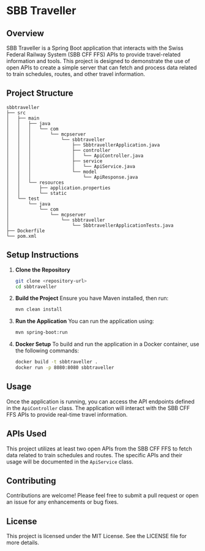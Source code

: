 # SBB Traveller

## Overview
SBB Traveller is a Spring Boot application that interacts with the Swiss Federal Railway System (SBB CFF FFS) APIs to provide travel-related information and tools. This project is designed to demonstrate the use of open APIs to create a simple server that can fetch and process data related to train schedules, routes, and other travel information.

## Project Structure
```
sbbtraveller
├── src
│   ├── main
│   │   ├── java
│   │   │   └── com
│   │   │       └── mcpserver
│   │   │           └── sbbtraveller
│   │   │               ├── SbbtravellerApplication.java
│   │   │               ├── controller
│   │   │               │   └── ApiController.java
│   │   │               ├── service
│   │   │               │   └── ApiService.java
│   │   │               └── model
│   │   │                   └── ApiResponse.java
│   │   └── resources
│   │       ├── application.properties
│   │       └── static
│   └── test
│       └── java
│           └── com
│               └── mcpserver
│                   └── sbbtraveller
│                       └── SbbtravellerApplicationTests.java
├── Dockerfile
└── pom.xml
```

## Setup Instructions
1. **Clone the Repository**
   ```bash
   git clone <repository-url>
   cd sbbtraveller
   ```

2. **Build the Project**
   Ensure you have Maven installed, then run:
   ```bash
   mvn clean install
   ```

3. **Run the Application**
   You can run the application using:
   ```bash
   mvn spring-boot:run
   ```

4. **Docker Setup**
   To build and run the application in a Docker container, use the following commands:
   ```bash
   docker build -t sbbtraveller .
   docker run -p 8080:8080 sbbtraveller
   ```

## Usage
Once the application is running, you can access the API endpoints defined in the `ApiController` class. The application will interact with the SBB CFF FFS APIs to provide real-time travel information.

## APIs Used
This project utilizes at least two open APIs from the SBB CFF FFS to fetch data related to train schedules and routes. The specific APIs and their usage will be documented in the `ApiService` class.

## Contributing
Contributions are welcome! Please feel free to submit a pull request or open an issue for any enhancements or bug fixes.

## License
This project is licensed under the MIT License. See the LICENSE file for more details.